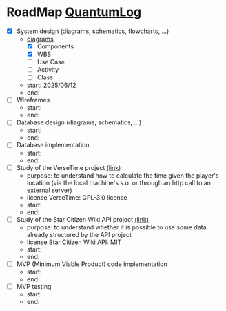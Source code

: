 # RoadMap [QuantumLog](https://github.com/JoeFerri/QuantumLog)

- [x] System design (diagrams, schematics, flowcharts, ...)
    - [diagrams](https://github.com/JoeFerri/QuantumLog/tree/main/out)
        - [x] Components
        - [x] WBS
        - [ ] Use Case
        - [ ] Activity
        - [ ] Class
    - start: 2025/06/12
    - end:
- [ ] Wireframes
    - start:
    - end:
- [ ] Database design (diagrams, schematics, ...)
    - start:
    - end:
- [ ] Database implementation
    - start:
    - end:
- [ ] Study of the VerseTime project [(link)](https://github.com/dydrmr/VerseTime)
    - purpose: to understand how to calculate the time given the player's location
      (via the local machine's s.o. or through an http call to an external server)
    - license VerseTime: GPL-3.0 license
    - start:
    - end:
- [ ] Study of the Star Citizen Wiki API project [(link)](https://github.com/StarCitizenWiki/API)
    - purpose: to understand whether it is possible to use some data already structured by the API project
    - license Star Citizen Wiki API: MIT
    - start:
    - end:
- [ ] MVP (Minimum Viable Product) code implementation
    - start:
    - end:
- [ ] MVP testing
    - start:
    - end:
